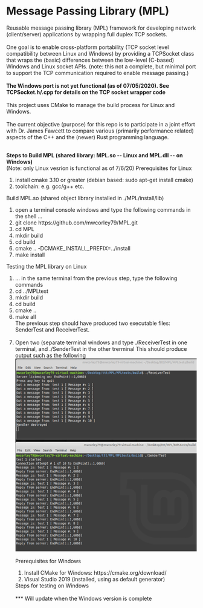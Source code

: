 # Message Passing Library (MPL) 
Reusable message passing library (MPL) framework for developing network (client/server) applications by wrapping full duplex TCP sockets.  <br> <br>
One goal is to enable cross-platform portability (TCP socket level compatibility between Linux and Windows) by providing a TCPSocket class that wraps the (basic) differences between the low-level (C-based) Windows and Linux socket APIs.  (note: this not a complete, but minimal port to support the TCP communication required to enable message passing.) <br> <br>
<b> The Windows port is not yet functional (as of 07/05/2020). See TCPSocket.h/.cpp for details on the TCP socket wrapper code </b> <br><br>
This project uses CMake to manage the build process for Linux and Windows.  <br> <br>
The current objective (purpose) for this repo is to participate in a joint effort with Dr. James Fawcett to compare various (primarily performance related) aspects of the C++ and the (newer) Rust programming language. <br><br>

<b> Steps to Build MPL (shared library: MPL.so -- Linux and MPL.dll -- on Windows) </b> <br> 
(Note: only Linux vesrion is functional as of 7/6/20)
Prerequisites for Linux
<ol>
  <li> install cmake 3.10 or greater (debian based:  sudo apt-get install cmake) </li>
  <li> toolchain: e.g. gcc/g++ etc. </li>
</ol>
Build MPL.so (shared object library installed in ./MPL/install/lib)
<ol> 
  <li> open a terminal console windows and type the following commands in the shell ... 
  <li> git clone https://github.com/mwcorley79/MPL.git </li>
  <li> cd MPL</li>
  <li> mkdir build </li>
  <li> cd build </li>
  <li> cmake .. -DCMAKE_INSTALL_PREFIX=../install </li>
  <li> make install </li>
 </ol>
 Testing the MPL library on Linux
 <ol>
  <li>  ... in the same terminal from the previous step, type the following commands </li>
  <li> cd ../MPLtest </li>
  <li> mkdir build </li>
  <li> cd build </li>
  <li> cmake .. </li>
  <li> make all </li>
  The previous step should have produced two executable files: SenderTest and ReceiverTest. </br></br>
  <li> Open two (separate terminal windows and type ./ReceiverTest in one terminal, and ./SenderTest in the other trerminal
       This should produce output such as the following </i>
  <img src="./output.PNG"/>  
  
Prerequisites for Windows
  <ol>
    <li> Install CMake for Windows: https://cmake.org/download/ </li>
    <li> Visual Studio 2019 (installed, using as default generator)</li>
  </ol>
  Steps for testing on Windows <br><br>
  *** Will update when the Windows version is complete


